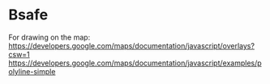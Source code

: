 # Bsafe
For drawing on the map:
https://developers.google.com/maps/documentation/javascript/overlays?csw=1
https://developers.google.com/maps/documentation/javascript/examples/polyline-simple
